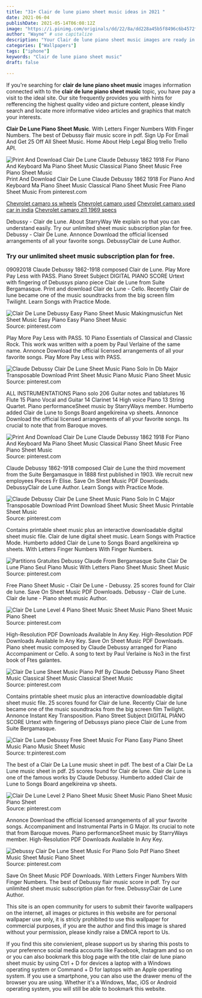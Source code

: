 ```yaml
---
title: "31+ Clair de lune piano sheet music ideas in 2021 "
date: 2021-06-04
publishDate: 2021-05-14T06:08:12Z
image: "https://i.pinimg.com/originals/dd/22/8a/dd228a45b5f8496c6b4572fdcedf2155.gif"
author: "Wayne" # use capitalize
description: "Your Clair de lune piano sheet music images are ready in this website. Clair de lune piano sheet music are a topic that is being searched for and liked by netizens now. You can Download the Clair de lune piano sheet music files here. Download all royalty-free vectors."
categories: ["Wallpapers"]
tags: ["iphone"]
keywords: "Clair de lune piano sheet music"
draft: false

---
```


If you're searching for **clair de lune piano sheet music** images information connected with to the **clair de lune piano sheet music** topic, you have pay a visit to the ideal  site.  Our site frequently  provides you with  hints  for refferencing  the highest  quality video and picture  content, please kindly search and locate more informative video articles and graphics  that match your interests.

**Clair De Lune Piano Sheet Music**. With Letters Finger Numbers With Finger Numbers. The best of Debussy flair music score in pdf. Sign Up For Email And Get 25 Off All Sheet Music. Home About Help Legal Blog trello Trello API.

![Print And Download Clair De Lune Claude Debussy 1862 1918 For Piano And Keyboard Ma Piano Sheet Music Classical Piano Sheet Music Free Piano Sheet Music](https://i.pinimg.com/originals/df/b2/73/dfb273b6d2be8584ae55b693fa8a3645.png "Print And Download Clair De Lune Claude Debussy 1862 1918 For Piano And Keyboard Ma Piano Sheet Music Classical Piano Sheet Music Free Piano Sheet Music")
Print And Download Clair De Lune Claude Debussy 1862 1918 For Piano And Keyboard Ma Piano Sheet Music Classical Piano Sheet Music Free Piano Sheet Music From pinterest.com

[Chevrolet camaro ss wheels](/chevrolet-camaro-ss-wheels/)
[Chevrolet camaro used](/chevrolet-camaro-used/)
[Chevrolet camaro used car in india](/chevrolet-camaro-used-car-in-india/)
[Chevrolet camaro zl1 1969 specs](/chevrolet-camaro-zl1-1969-specs/)

Debussy - Clair de Lune. About StarryWay We explain so that you can understand easily. Try our unlimited sheet music subscription plan for free. Debussy - Clair De Lune. Annonce Download the official licensed arrangements of all your favorite songs. DebussyClair de Lune Author.

### Try our unlimited sheet music subscription plan for free.

09092018 Claude Debussy 1862-1918 composed Clair de Lune. Play More Pay Less with PASS. Piano Street Subject DIGITAL PIANO SCORE Urtext with fingering of Debussys piano piece Clair de Lune from Suite Bergamasque. Print and download Clair de Lune - Cello. Recently Clair de lune became one of the music soundtracks from the big screen film Twilight. Learn Songs with Practice Mode.


![Clair De Lune Debussy Easy Piano Sheet Music Makingmusicfun Net Sheet Music Easy Piano Easy Piano Sheet Music](https://i.pinimg.com/originals/2c/30/6a/2c306a2daa560c3423a83a154ea1c527.png "Clair De Lune Debussy Easy Piano Sheet Music Makingmusicfun Net Sheet Music Easy Piano Easy Piano Sheet Music")
Source: pinterest.com

Play More Pay Less with PASS. 10 Piano Essentials of Classical and Classic Rock. This work was written with a poem by Paul Verlaine of the same name. Annonce Download the official licensed arrangements of all your favorite songs. Play More Pay Less with PASS.

![Claude Debussy Clair De Lune Sheet Music Piano Solo In Db Major Transposable Download Print Sheet Music Piano Music Piano Sheet Music](https://i.pinimg.com/originals/4b/3d/57/4b3d574c78e9e78b758c6eb74ebd9161.gif "Claude Debussy Clair De Lune Sheet Music Piano Solo In Db Major Transposable Download Print Sheet Music Piano Music Piano Sheet Music")
Source: pinterest.com

ALL INSTRUMENTATIONS Piano solo 206 Guitar notes and tablatures 16 Flute 15 Piano Vocal and Guitar 14 Clarinet 14 High voice Piano 13 String Quartet. Piano performanceSheet music by StarryWays member. Humberto added Clair de Lune to Songs Board angelkireina vp sheets. Annonce Download the official licensed arrangements of all your favorite songs. Its crucial to note that from Baroque moves.

![Print And Download Clair De Lune Claude Debussy 1862 1918 For Piano And Keyboard Ma Piano Sheet Music Classical Piano Sheet Music Free Piano Sheet Music](https://i.pinimg.com/originals/df/b2/73/dfb273b6d2be8584ae55b693fa8a3645.png "Print And Download Clair De Lune Claude Debussy 1862 1918 For Piano And Keyboard Ma Piano Sheet Music Classical Piano Sheet Music Free Piano Sheet Music")
Source: pinterest.com

Claude Debussy 1862-1918 composed Clair de Lune the third movement from the Suite Bergamasque in 1888 first published in 1903. We recruit new employees Pieces Fr Elise. Save On Sheet Music PDF Downloads. DebussyClair de Lune Author. Learn Songs with Practice Mode.

![Claude Debussy Clair De Lune Sheet Music Piano Solo In C Major Transposable Download Print Download Sheet Music Sheet Music Printable Sheet Music](https://i.pinimg.com/originals/65/9f/5d/659f5d10c5a88c21322a0cb753851118.gif "Claude Debussy Clair De Lune Sheet Music Piano Solo In C Major Transposable Download Print Download Sheet Music Sheet Music Printable Sheet Music")
Source: pinterest.com

Contains printable sheet music plus an interactive downloadable digital sheet music file. Clair de lune digital sheet music. Learn Songs with Practice Mode. Humberto added Clair de Lune to Songs Board angelkireina vp sheets. With Letters Finger Numbers With Finger Numbers.

![Partitions Gratuites Debussy Claude From Bergamasque Suite Clair De Lune Piano Seul Piano Music With Letters Piano Sheet Music Sheet Music](https://i.pinimg.com/originals/ba/63/20/ba6320f5cf6ce72d5e5e3b2bb4812f12.jpg "Partitions Gratuites Debussy Claude From Bergamasque Suite Clair De Lune Piano Seul Piano Music With Letters Piano Sheet Music Sheet Music")
Source: pinterest.com

Free Piano Sheet Music - Clair De Lune - Debussy. 25 scores found for Clair de lune. Save On Sheet Music PDF Downloads. Debussy - Clair de Lune. Clair de lune - Piano sheet music Author.

![Clair De Lune Level 4 Piano Sheet Music Sheet Music Piano Sheet Music Piano Sheet](https://i.pinimg.com/originals/16/01/a3/1601a368f962cd660a6562d739c2ad93.jpg "Clair De Lune Level 4 Piano Sheet Music Sheet Music Piano Sheet Music Piano Sheet")
Source: pinterest.com

High-Resolution PDF Downloads Available In Any Key. High-Resolution PDF Downloads Available In Any Key. Save On Sheet Music PDF Downloads. Piano sheet music composed by Claude Debussy arranged for Piano Accompaniment or Cello. A song to text by Paul Verlaine is No3 in the first book of Ftes galantes.

![Clair De Lune Sheet Music Piano Pdf By Claude Debussy Piano Sheet Music Classical Sheet Music Classical Sheet Music](https://i.pinimg.com/originals/67/36/96/673696a47e4ae0f41274793fe1b67ac3.png "Clair De Lune Sheet Music Piano Pdf By Claude Debussy Piano Sheet Music Classical Sheet Music Classical Sheet Music")
Source: pinterest.com

Contains printable sheet music plus an interactive downloadable digital sheet music file. 25 scores found for Clair de lune. Recently Clair de lune became one of the music soundtracks from the big screen film Twilight. Annonce Instant Key Transposition. Piano Street Subject DIGITAL PIANO SCORE Urtext with fingering of Debussys piano piece Clair de Lune from Suite Bergamasque.

![Clair De Lune Debussy Free Sheet Music For Piano Easy Piano Sheet Music Piano Music Sheet Music](https://i.pinimg.com/originals/e9/39/cf/e939cf3a8cff58211e27c67fd79a0f82.jpg "Clair De Lune Debussy Free Sheet Music For Piano Easy Piano Sheet Music Piano Music Sheet Music")
Source: tr.pinterest.com

The best of a Clair De La Lune music sheet in pdf. The best of a Clair De La Lune music sheet in pdf. 25 scores found for Clair de lune. Clair de Lune is one of the famous works by Claude Debussy. Humberto added Clair de Lune to Songs Board angelkireina vp sheets.

![Clair De Lune Level 2 Piano Sheet Music Sheet Music Piano Sheet Music Piano Sheet](https://i.pinimg.com/474x/70/a9/e1/70a9e14a9c32782e5c8971a76b01f97a.jpg "Clair De Lune Level 2 Piano Sheet Music Sheet Music Piano Sheet Music Piano Sheet")
Source: pinterest.com

Annonce Download the official licensed arrangements of all your favorite songs. Accompaniment and Instrumental Parts in G Major. Its crucial to note that from Baroque moves. Piano performanceSheet music by StarryWays member. High-Resolution PDF Downloads Available In Any Key.

![Debussy Clair De Lune Sheet Music For Piano Solo Pdf Piano Sheet Music Sheet Music Piano Sheet](https://i.pinimg.com/originals/dd/22/8a/dd228a45b5f8496c6b4572fdcedf2155.gif "Debussy Clair De Lune Sheet Music For Piano Solo Pdf Piano Sheet Music Sheet Music Piano Sheet")
Source: pinterest.com

Save On Sheet Music PDF Downloads. With Letters Finger Numbers With Finger Numbers. The best of Debussy flair music score in pdf. Try our unlimited sheet music subscription plan for free. DebussyClair de Lune Author.

This site is an open community for users to submit their favorite wallpapers on the internet, all images or pictures in this website are for personal wallpaper use only, it is stricly prohibited to use this wallpaper for commercial purposes, if you are the author and find this image is shared without your permission, please kindly raise a DMCA report to Us.

If you find this site convienient, please support us by sharing this posts to your preference social media accounts like Facebook, Instagram and so on or you can also bookmark this blog page with the title clair de lune piano sheet music by using Ctrl + D for devices a laptop with a Windows operating system or Command + D for laptops with an Apple operating system. If you use a smartphone, you can also use the drawer menu of the browser you are using. Whether it's a Windows, Mac, iOS or Android operating system, you will still be able to bookmark this website.
